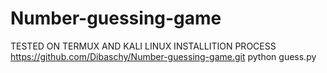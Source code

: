 # Number-guessing-game
TESTED ON TERMUX AND KALI LINUX
INSTALLITION PROCESS
https://github.com/Dibaschy/Number-guessing-game.git
python guess.py
